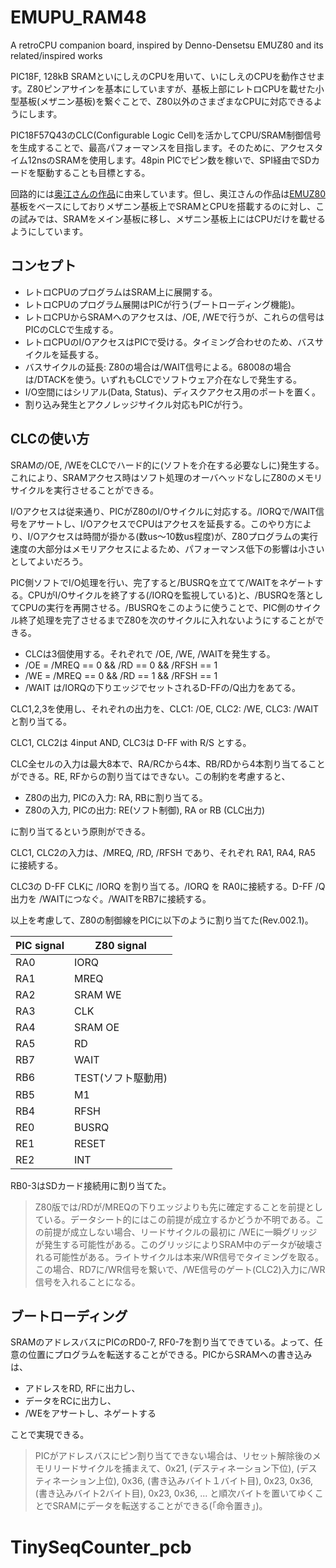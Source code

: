 # EMUPU_RAM48
A retroCPU companion board, inspired by Denno-Densetsu EMUZ80 and its related/inspired works

PIC18F, 128kB SRAMといにしえのCPUを用いて、いにしえのCPUを動作させます。Z80ピンアサインを基本にしていますが、基板上部にレトロCPUを載せた小型基板(メザニン基板)を繋ぐことで、Z80以外のさまざまなCPUに対応できるようにします。

PIC18F57Q43のCLC(Configurable Logic Cell)を活かしてCPU/SRAM制御信号を生成することで、最高パフォーマンスを目指します。そのために、アクセスタイム12nsのSRAMを使用します。48pin PICでピン数を稼いで、SPI経由でSDカードを駆動することも目標とする。

回路的には[奥江さんの作品](https://github.com/satoshiokue/SuperMEZ80)に由来しています。但し、奥江さんの作品は[EMUZ80](https://github.com/vintagechips/emuz80)基板をベースにしておりメザニン基板上でSRAMとCPUを搭載するのに対し、この試みでは、SRAMをメイン基板に移し、メザニン基板上にはCPUだけを載せるようにしています。

## コンセプト

* レトロCPUのプログラムはSRAM上に展開する。
* レトロCPUのプログラム展開はPICが行う(ブートローディング機能)。
* レトロCPUからSRAMへのアクセスは、/OE, /WEで行うが、これらの信号はPICのCLCで生成する。
* レトロCPUのI/OアクセスはPICで受ける。タイミング合わせのため、バスサイクルを延長する。
* バスサイクルの延長: Z80の場合は/WAIT信号による。68008の場合は/DTACKを使う。いずれもCLCでソフトウェア介在なしで発生する。
* I/O空間にはシリアル(Data, Status)、ディスクアクセス用のポートを置く。
* 割り込み発生とアクノレッジサイクル対応もPICが行う。

## CLCの使い方

SRAMの/OE, /WEをCLCでハード的に(ソフトを介在する必要なしに)発生する。これにより、SRAMアクセス時はソフト処理のオーバヘッドなしにZ80のメモリサイクルを実行させることができる。

I/Oアクセスは従来通り、PICがZ80のI/Oサイクルに対応する。/IORQで/WAIT信号をアサートし、I/OアクセスでCPUはアクセスを延長する。このやり方により、I/Oアクセスは時間が掛かる(数us～10数us程度)が、Z80プログラムの実行速度の大部分はメモリアクセスによるため、パフォーマンス低下の影響は小さいとしてよいだろう。

PIC側ソフトでI/O処理を行い、完了すると/BUSRQを立てて/WAITをネゲートする。CPUがI/Oサイクルを終了する(/IORQを監視している)と、/BUSRQを落としてCPUの実行を再開させる。/BUSRQをこのように使うことで、PIC側のサイクル終了処理を完了させるまでZ80を次のサイクルに入れないようにすることができる。

* CLCは3個使用する。それぞれで /OE, /WE, /WAITを発生する。
* /OE = /MREQ == 0 && /RD == 0 && /RFSH == 1
* /WE = /MREQ == 0 && /RD == 1 && /RFSH == 1
* /WAIT は/IORQの下りエッジでセットされるD-FFの/Q出力をあてる。

CLC1,2,3を使用し、それぞれの出力を、CLC1: /OE, CLC2: /WE, CLC3: /WAIT と割り当てる。

CLC1, CLC2は 4input AND, CLC3は D-FF with R/S とする。

CLC全セルの入力は最大8本で、RA/RCから4本、RB/RDから4本割り当てることができる。RE, RFからの割り当てはできない。この制約を考慮すると、
* Z80の出力, PICの入力: RA, RBに割り当てる。
* Z80の入力, PICの出力: RE(ソフト制御), RA or RB (CLC出力)

に割り当てるという原則ができる。

CLC1, CLC2の入力は、/MREQ, /RD, /RFSH であり、それぞれ RA1, RA4, RA5 に接続する。

CLC3の D-FF CLKに /IORQ を割り当てる。/IORQ を RA0に接続する。D-FF /Q出力を /WAITにつなぐ。/WAITをRB7に接続する。

以上を考慮して、Z80の制御線をPICに以下のように割り当てた(Rev.002.1)。

|PIC signal|Z80 signal|
|--|--|
|RA0|IORQ|
|RA1|MREQ|
|RA2|SRAM WE|
|RA3|CLK|
|RA4|SRAM OE|
|RA5|RD|
|RB7|WAIT|
|RB6|TEST(ソフト駆動用)|
|RB5|M1|
|RB4|RFSH|
|RE0|BUSRQ|
|RE1|RESET|
|RE2|INT|

RB0-3はSDカード接続用に割り当てた。

> Z80版では/RDが/MREQの下りエッジよりも先に確定することを前提としている。データシート的にはこの前提が成立するかどうか不明である。この前提が成立しない場合、リードサイクルの最初に /WEに一瞬グリッジが発生する可能性がある。このグリッジによりSRAM中のデータが破壊される可能性がある。ライトサイクルは本来/WR信号でタイミングを取る。この場合、RD7に/WR信号を繋いで、/WE信号のゲート(CLC2)入力に/WR信号を入れることになる。

## ブートローディング

SRAMのアドレスバスにPICのRD0-7, RF0-7を割り当てできている。よって、任意の位置にプログラムを転送することができる。PICからSRAMへの書き込みは、
* アドレスをRD, RFに出力し、
* データをRCに出力し、
* /WEをアサートし、ネゲートする

ことで実現できる。

> PICがアドレスバスにピン割り当てできない場合は、リセット解除後のメモリリードサイクルを捕まえて、0x21, (デスティネーション下位), (デスティネーション上位), 0x36, (書き込みバイト１バイト目), 0x23, 0x36, (書き込みバイト2バイト目), 0x23, 0x36, ... と順次バイトを置いてゆくことでSRAMにデータを転送することができる(「命令置き」)。
# TinySeqCounter_pcb

